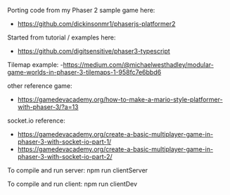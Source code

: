 Porting code from my Phaser 2 sample game here:
- https://github.com/dickinsonmr1/phaserjs-platformer2

Started from tutorial / examples here:
- https://github.com/digitsensitive/phaser3-typescript

Tilemap example:
-https://medium.com/@michaelwesthadley/modular-game-worlds-in-phaser-3-tilemaps-1-958fc7e6bbd6

other reference game:
- https://gamedevacademy.org/how-to-make-a-mario-style-platformer-with-phaser-3/?a=13

socket.io reference:
- https://gamedevacademy.org/create-a-basic-multiplayer-game-in-phaser-3-with-socket-io-part-1/
- https://gamedevacademy.org/create-a-basic-multiplayer-game-in-phaser-3-with-socket-io-part-2/

To compile and run server:
npm run clientServer

To compile and run client:
npm run clientDev